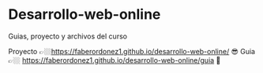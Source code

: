 # Desarrollo-web-online
Guias, proyecto y archivos del curso

Proyecto 👉🏼https://faberordonez1.github.io/desarrollo-web-online/  😎
Guia 👉🏼 https://faberordonez1.github.io/desarrollo-web-online/guia 📝
